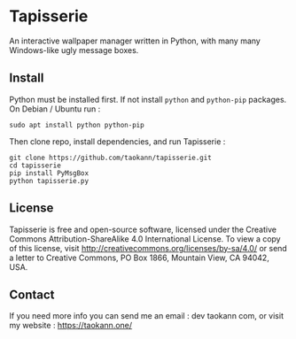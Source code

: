 # Tapisserie
An interactive wallpaper manager written in Python, with many many Windows-like ugly message boxes.
## Install
Python must be installed first. If not install ``python`` and ``python-pip`` packages.
On Debian / Ubuntu run : 
```
sudo apt install python python-pip
```
Then clone repo, install dependencies, and run Tapisserie : 
```
git clone https://github.com/taokann/tapisserie.git
cd tapisserie
pip install PyMsgBox
python tapisserie.py
```
## License
Tapisserie is free and open-source software, licensed under the Creative Commons Attribution-ShareAlike 4.0 International License. To view a copy of this license, visit http://creativecommons.org/licenses/by-sa/4.0/ or send a letter to Creative Commons, PO Box 1866, Mountain View, CA 94042, USA.
## Contact
If you need more info you can send me an email : dev <at> taokann <dot> com, or visit my website : https://taokann.one/
